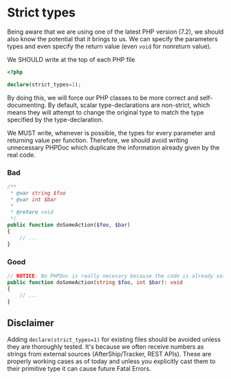 # Strict types

Being aware that we are using one of the latest PHP version (7.2), we should also know the potential that it brings to us. We can specify the parameters types and even specify the return value (even `void` for nonreturn value).

We SHOULD write at the top of each PHP file

```php
<?php

declare(strict_types=1);
```

By doing this, we will force our PHP classes to be more correct and self-documenting. By default, scalar type-declarations are non-strict, which means they will attempt to change the original type to match the type specified by the type-declaration.

We MUST write, whenever is possible, the types for every parameter and returning value per function. Therefore, we should avoid writing unnecessary PHPDoc which duplicate the information already given by the real code.


### Bad
```php
/**
 * @var string $foo 
 * @var int $bar
 *
 * @return void
 */
public function doSomeAction($foo, $bar)
{
    // ...
}
```

### Good
```php
// NOTICE: No PHPDoc is really necesary because the code is already self-documented
public function doSomeAction(string $foo, int $bar): void
{
    // ...
}
```

## Disclaimer

Adding `declare(strict_types=1)` for existing files should be avoided unless they are thoroughly tested. It's because we often receive numbers as strings from external sources (AfterShip/Tracker, REST APIs).
These are properly working cases as of today and unless you explicitly cast them to their primitive type it can cause future Fatal Errors. 